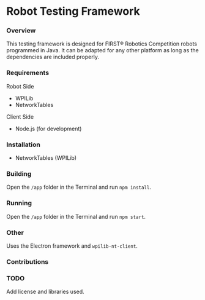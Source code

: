 # Robot Testing Framework

### Overview
This testing framework is designed for FIRST® Robotics Competition robots programmed in Java. It can be adapted for any other platform as long as the dependencies are included properly.

### Requirements
Robot Side
- WPILib
- NetworkTables

Client Side
- Node.js (for development)

### Installation
- NetworkTables (WPILib)

### Building
Open the `/app` folder in the Terminal and run `npm install`.

### Running
Open the `/app` folder in the Terminal and run `npm start`.

### Other
Uses the Electron framework and `wpilib-nt-client`.

### Contributions

### TODO

Add license and libraries used.
